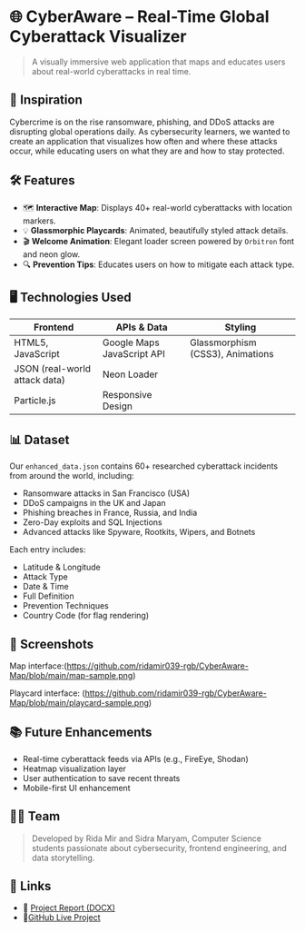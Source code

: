 # 🌐 CyberAware – Real-Time Global Cyberattack Visualizer
> A visually immersive web application that maps and educates users about real-world cyberattacks in real time.

## 📌 Inspiration

Cybercrime is on the rise ransomware, phishing, and DDoS attacks are disrupting global operations daily. As cybersecurity learners, we wanted to create an application that visualizes how often and where these attacks occur, while educating users on what they are and how to stay protected.


## 🛠 Features

- 🗺️ **Interactive Map**: Displays 40+ real-world cyberattacks with location markers.
- 💡 **Glassmorphic Playcards**: Animated, beautifully styled attack details.
- 🎬 **Welcome Animation**: Elegant loader screen powered by `Orbitron` font and neon glow.
- 🔍 **Prevention Tips**: Educates users on how to mitigate each attack type.



## 🖥️ Technologies Used

| Frontend | APIs & Data | Styling |
|----------|-------------|---------|
| HTML5, JavaScript | Google Maps JavaScript API | Glassmorphism (CSS3), Animations |
| JSON (real-world attack data) | Neon Loader |
| Particle.js| Responsive Design |


## 📊 Dataset

Our `enhanced_data.json` contains 60+ researched cyberattack incidents from around the world, including:

- Ransomware attacks in San Francisco (USA)
- DDoS campaigns in the UK and Japan
- Phishing breaches in France, Russia, and India
- Zero-Day exploits and SQL Injections
- Advanced attacks like Spyware, Rootkits, Wipers, and Botnets

Each entry includes:
- Latitude & Longitude
- Attack Type
- Date & Time
- Full Definition
- Prevention Techniques
- Country Code (for flag rendering)

## 📸 Screenshots
Map interface:(https://github.com/ridamir039-rgb/CyberAware-Map/blob/main/map-sample.png) 

Playcard interface: (https://github.com/ridamir039-rgb/CyberAware-Map/blob/main/playcard-sample.png) 

## 📚 Future Enhancements

- Real-time cyberattack feeds via APIs (e.g., FireEye, Shodan)
- Heatmap visualization layer
- User authentication to save recent threats
- Mobile-first UI enhancement


## 👨‍💻 Team

> Developed by Rida Mir and Sidra Maryam,  Computer Science students passionate about cybersecurity, frontend engineering, and data storytelling.



## 🔗 Links
- 📄 [Project Report (DOCX)](https://github.com/ridamir039-rgb/CyberAware-Map/blob/main/Devpost%20CyberAware%20Project%20Report.docx)
- 🔗[GitHub Live Project](https://ridamir039-rgb.github.io/CyberAware-Map/)

